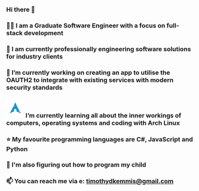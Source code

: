 ### Hi there 👋
### 👨‍💻 I am a Graduate Software Engineer with a focus on full-stack development 
### 💼 I am currently professionally engineering software solutions for industry clients
### 🔭 I’m currently working on creating an app to utilise the OAUTH2 to integrate with existing services with modern security standards 
### <img src="./arch-logo.svg" style="height: 3rem"/> I’m currently learning all about the inner workings of computers, operating systems and coding with Arch Linux
### ⭐ My favourite programming languages are C#, JavaScript and Python
### 👶 I'm also figuring out how to program my child
### 📫 You can reach me via e: timothydkemmis@gmail.com

<!--
**kemmojr/kemmojr** is a ✨ _special_ ✨ repository because its `README.md` (this file) appears on your GitHub profile.

Here are some ideas to get you started:

- 🔭 I’m currently working on ...
- 🌱 I’m currently learning ...
- 👯 I’m looking to collaborate on ...
- 🤔 I’m looking for help with ...
- 💬 Ask me about ...
- 📫 How to reach me: ...
- 😄 Pronouns: ...
- ⚡ Fun fact: ...
-->
